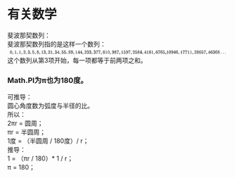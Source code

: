 # 有关数学
斐波那契数列：  
斐波那契数列指的是这样一个数列：  
![image](./assets/math-1.png)  
这个数列从第3项开始，每一项都等于前两项之和。  

### Math.PI为π也为180度。
可推导：  
圆心角度数为弧度与半径的比。  
所以：  
2πr = 圆周；  
πr = 半圆周；  
1度 = （半圆周 / 180度）/ r；  
推导：  
1 = （πr / 180）*  1 / r；  
π = 180；  
